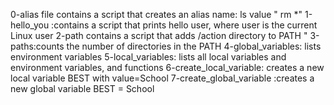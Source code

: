 0-alias file contains a script that creates an alias name: ls value " rm *"
1-hello_you :contains a script that prints hello user, where user is the current Linux user
2-path contains a script that adds /action directory to PATH "
3-paths:counts the number of directories in the PATH
4-global_variables: lists environment variables
5-local_variables:  lists all local variables and environment variables, and functions
6-create_local_variable:  creates a new local variable BEST with value=School
7-create_global_variable :creates a new global variable BEST = School
